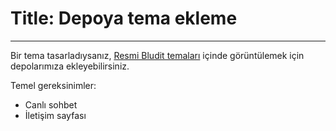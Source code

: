 # Title: Depoya tema ekleme
<!-- Position: 1 -->
---
Bir tema tasarladıysanız, [Resmi Bludit temaları](https://themes.bludit.com) içinde görüntülemek için depolarımıza ekleyebilirsiniz.

Temel gereksinimler:

- Canlı sohbet
- İletişim sayfası
